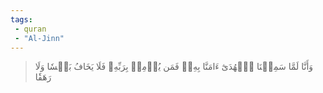 ```yaml
---
tags: 
 - quran 
 - "Al-Jinn"
---
```


> وَأَنَّا لَمَّا سَمِعۡنَا ٱلۡهُدَىٰٓ ءَامَنَّا بِهِۦۖ فَمَن يُؤۡمِنۢ بِرَبِّهِۦ فَلَا يَخَافُ بَخۡسٗا وَلَا رَهَقٗا
